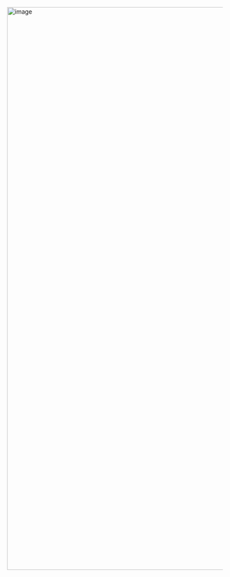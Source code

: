 <img width="1311" alt="image" src="https://github.com/tildtr/aw-project/assets/130502423/03d73dad-365c-485d-a4b7-cbea21200564">
